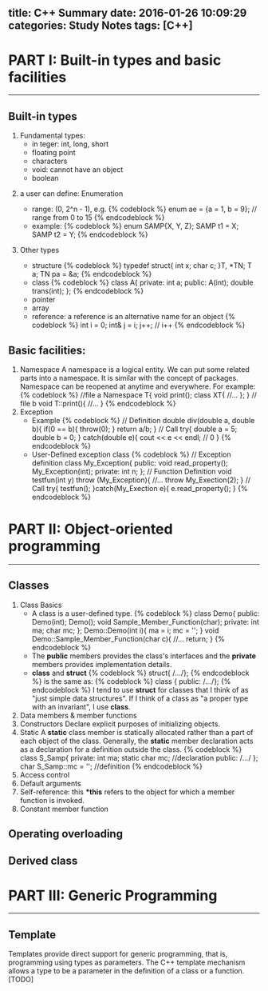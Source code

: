 title: C++ Summary
date: 2016-01-26 10:09:29 
categories: Study Notes
tags: [C++]
---

# PART I: Built-in types and basic facilities
---
## Built-in types
1. Fundamental types: 
	* in teger: int, long, short
	* floating point
	* characters
	* void: cannot have an object
	* boolean
<!-- more -->

2. a user can define: Enumeration
	* range: (0, 2^n - 1), e.g. 
	{% codeblock %}	
		enum ae = {a = 1, b = 9}; // range from 0 to 15
	{% endcodeblock %}	
	* example:
	{% codeblock %}	
		enum SAMP{X, Y, Z};
		SAMP t1 = X;
 		SAMP t2 = Y;
	{% endcodeblock %}	

3. Other types 
	* structure
	{% codeblock %}	
		typedef struct{
		       int x;
		       char c;
		}T, \*TN;
		T a;
		TN pa = &a;
	{% endcodeblock %}	
	* class
	{% codeblock %}	
		class A{
		private:
		           int a;
		public:
		          A(int);
		          double trans(int); 
		};
	{% endcodeblock %}	
	* pointer
	* array
	* reference: a reference is an alternative name for an object
	{% codeblock %}	
		int i = 0;
		int& j = i;
		j++; // i++
	{% endcodeblock %}	

## Basic facilities:
1. Namespace
A namespace is a logical entity. We can put some related parts into a namespace. It is similar with the concept of packages. Namespace can be reopened at anytime and everywhere. For example:
{% codeblock %}
//file a
Namespace T{
	void print();
	class XT{
		//...
	};
}
// file b
void T::print(){
	//...
}
{% endcodeblock %}
2. Exception
	* Example
	{% codeblock %}
	// Definition
	double div(double a, double b){
		if(0 == b){
			throw(0);
		}
		return a/b;
	}
	// Call
	try{
		double a = 5;
		double b = 0;
	} catch(double e){
		cout << e << endl; // 0
	}
	{% endcodeblock %}
	* User-Defined exception class
	{% codeblock %}
	// Exception definition
	class My_Exception{
	public:
		void read_property();
		My_Exception(int);
	private:
		int n;
	};
	// Function Definition
	void testfun(int y) throw (My_Exception){
		//...
		throw My_Exection(2);
	}
	// Call
	try{
		testfun();
	}catch(My_Exection e){
		e.read_property();
	}
	{% endcodeblock %}


# PART II: Object-oriented programming
---
## Classes
1. Class Basics
	* A class is a user-defined type.
		{% codeblock %}	
		class Demo{
		public:
			Demo(int);
			Demo();
			void Sample_Member_Function(char);
		private:
			int ma;
			char mc;
		};
		Demo::Demo(int i){
			ma = i;
			mc = '';
		}
		void Demo::Sample_Member_Function(char c){
			//...
			return;
		}
		{% endcodeblock %}	
	* The <b>public</b> members provides the class's interfaces and the <b>private</b> members provides implementation details.
	* <b>class</b> and <b>struct</b>
		{% codeblock %}
		struct{ /*...*/};
		{% endcodeblock %}
		is the same as:
		{% codeblock %}
		class { public: /*...*/};
		{% endcodeblock %}
		I tend to use <b>struct</b> for classes that I think of as "just simple data structures". If I think of a class as "a proper type with an invariant", I use <b>class</b>. 
2. Data members & member functions
3. Constructors
	Declare explicit purposes of initializing objects.
4. Static
	A <b>static</b> class member is statically allocated rather than a part of each object of the class. Generally, the <b>static</b> member declaration acts as a declaration for a definition outside the class.
	{% codeblock %}	
	class S_Samp{
	private:
		int ma;
		static char mc;        //declaration
	public:
		/*...*/
	};
	char S_Samp::mc = '';          //definition
	{% endcodeblock %}	
5. Access control
6. Default arguments
7. Self-reference: this
	<b>*this</b> refers to the object for which a member function is invoked.
8. Constant member function

## Operating overloading
## Derived class

# PART III: Generic Programming
---
## Template
Templates provide direct support for generic programming, that is, programming using types as parameters. The C++ template mechanism allows a type to be a parameter in the definition of a class or a function.
[TODO]
